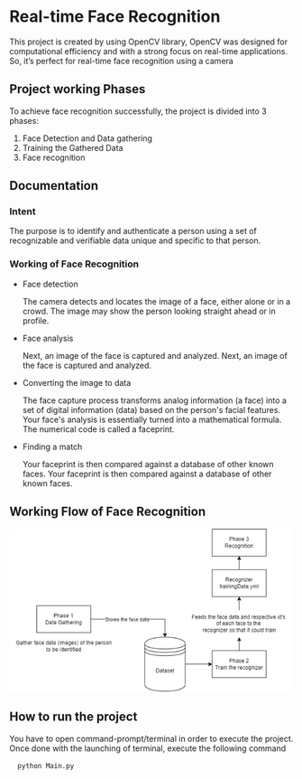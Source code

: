 
# Real-time Face Recognition

This project is created by using OpenCV library, OpenCV 
was designed for computational efficiency and with a 
strong focus on real-time applications. So, it’s perfect for 
real-time face recognition using a camera



## Project working Phases

To achieve face recognition successfully, the project is divided into 3 phases:

1. Face Detection and Data gathering
2. Training the Gathered Data
3. Face recognition


## Documentation

### Intent
The purpose is to identify and authenticate a person using a set of recognizable and verifiable data unique and specific to that person.

### Working of Face Recognition

- Face detection
    
    The camera detects and locates the image of a face, either alone or in a crowd. The image may show the person looking straight ahead or in profile.
- Face analysis

    Next, an image of the face is captured and analyzed. Next, an image of the face is captured and analyzed. 
- Converting the image to data

    The face capture process transforms analog information (a face) into a set of digital information (data) based on the person's facial features. Your face's analysis is essentially turned into a mathematical formula. The numerical code is called a faceprint. 
- Finding a match

    Your faceprint is then compared against a database of other known faces. Your faceprint is then compared against a database of other known faces.



## Working Flow of Face Recognition

![Flow diagram](project_images/flow-diagram.png)


## How to run the project

You have to open command-prompt/terminal in order to execute the project.
Once done with the launching of terminal, execute the following command

```bash
  python Main.py
```

